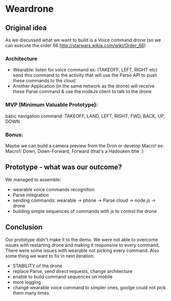 Weardrone
=========

## Original idea
As we discussed what we want to build is a Voice command drone 
(so we can execute the order 66 http://starwars.wikia.com/wiki/Order_66)

### Architecture
 - Wearable: listen for voice command ex: (TAKEOFF, LEFT, RIGHT etc)
send this command to the activity that will use the Parse API to push these commands to the cloud
 - Another Application (in the same network as the drone) will receive these Parse command & use the nodeJs client to talk to the drone

### MVP (Minimum Valuable Prototype):
basic navigation command:
TAKEOFF, LAND, LEFT, RIGHT, FWD, BACK, UP, DOWN

### Bonus:
Maybe we can build a camera preview from the Dron or develop Macro!
ex: Macro1: Down, Down-Forward, Forward  (that's a Hadouken btw :)

## Prototype - what was our outcome?
We managed to assemble: 
 - wearable voice commands recognition
 - Parse integration
 - sending commands: wearable -> phone -> Parse cloud -> node.js -> drone
 - building simple sequences of commands with js to control the drone

## Conclusion
Our prototype didn't make it to the demo. We were not able to overcome issues with restarting drone and making it responsive to every command. There were some issues with wearable not picking every command. Also some thing we want to fix in next iteration:
 - STABILITY of the drone 
 - replace Parse, send direct requests, change architecture
 - enable to build command sequences on mobile
 - more logging
 - change wearable voice command to simpler ones, goolge could not pick them many times
